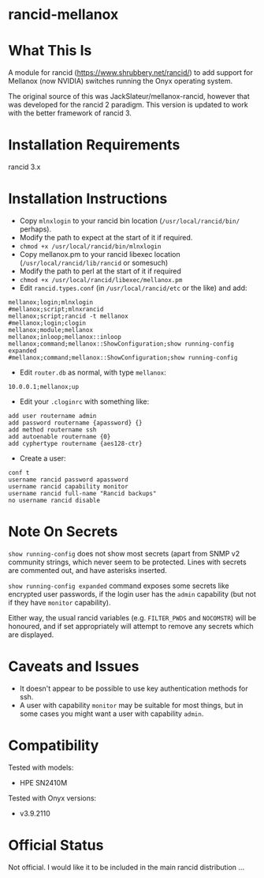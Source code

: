 # rancid-mellanox

# What This Is

A module for rancid (https://www.shrubbery.net/rancid/) to add support for Mellanox (now NVIDIA) switches running the Onyx operating system.

The original source of this was JackSlateur/mellanox-rancid, however that was developed for the rancid 2 paradigm.
This version is updated to work with the better framework of rancid 3.

# Installation Requirements

rancid 3.x

# Installation Instructions

- Copy `mlnxlogin` to your rancid bin location (`/usr/local/rancid/bin/` perhaps).
- Modify the path to expect at the start of it if required.
- `chmod +x /usr/local/rancid/bin/mlnxlogin`
- Copy mellanox.pm to your rancid libexec location (`/usr/local/rancid/lib/rancid` or somesuch)
- Modify the path to perl at the start of it if required
- `chmod +x /usr/local/rancid/libexec/mellanox.pm`
- Edit `rancid.types.conf` (in `/usr/local/rancid/etc` or the like)
and add:
```
mellanox;login;mlnxlogin
#mellanox;script;mlnxrancid
mellanox;script;rancid -t mellanox
#mellanox;login;clogin
mellanox;module;mellanox
mellanox;inloop;mellanox::inloop
mellanox;command;mellanox::ShowConfiguration;show running-config expanded
#mellanox;command;mellanox::ShowConfiguration;show running-config
```
- Edit `router.db` as normal, with type `mellanox`:
```
10.0.0.1;mellanox;up
```
- Edit your `.cloginrc` with something like:
```
add user routername admin
add password routername {apassword} {}
add method routername ssh
add autoenable routername {0}
add cyphertype routername {aes128-ctr}
```
- Create a user:
```
conf t
username rancid password apassword
username rancid capability monitor
username rancid full-name "Rancid backups"
no username rancid disable
```

# Note On Secrets

`show running-config` does not show most secrets (apart from SNMP v2 community strings, which
never seem to be protected.  Lines with secrets are commented out, and have asterisks inserted.

`show running-config expanded` command exposes some secrets like encrypted user passwords, if
the login user has the `admin` capability (but not if they have `monitor` capability).

Either way, the usual rancid variables (e.g. `FILTER_PWDS` and `NOCOMSTR`) will be honoured,
and if set appropriately will attempt to remove any secrets which are displayed.

# Caveats and Issues

- It doesn't appear to be possible to use key authentication methods for ssh.
- A user with capability `monitor` may be suitable for most things, but in some cases you might want a user with capability `admin`.

# Compatibility

Tested with models:

- HPE SN2410M

Tested with Onyx versions:

- v3.9.2110

# Official Status

Not official.  I would like it to be included in the main rancid distribution ...

